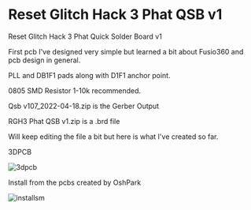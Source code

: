# Reset Glitch Hack 3 Phat QSB v1
Reset Glitch Hack 3 Phat Quick Solder Board v1

First pcb I've designed very simple but learned a bit about Fusio360 and pcb design in general.

PLL and DB1F1 pads along with D1F1 anchor point.

0805 SMD Resistor 1-10k recommended.


Qsb v107_2022-04-18.zip is the Gerber Output

RGH3 Phat QSB v1.zip is a .brd file

Will keep editing the file a bit but here is what I've created so far.

3DPCB

![3dpcb](https://user-images.githubusercontent.com/22463607/163844764-8bdf34c5-ff8a-4ac8-af40-47a54cc6ec0e.png)

Install from the pcbs created by OshPark

![installsm](https://user-images.githubusercontent.com/22463607/163845301-da679a6a-ecb1-4f83-aa90-cecc3793df3e.jpg)
